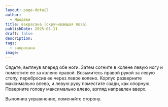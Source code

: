 ```yaml
---
layout: page-detail
author:
  - Яшодеви
title: вакрасана (скручивающая поза)
publishDate: 2025-01-11
draft: false
description: 
tags:
  - вакрасана
image:
---
```

Сядьте, вытянув вперед обе ноги. Затем согните в колене левую ногу и поместите ее за колено правой. Возьмитесь правой рукой за левую стопу, перебросив ее через левое колено. Корпус разверните максимально влево, и левую руку поместите сзади, как опорную. Поверните голову максимально влево, взгляд направлен вверх. 

Выполнив упражнение, поменяйте сторону.